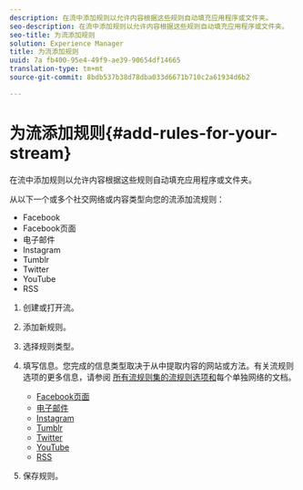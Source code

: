 ```yaml
---
description: 在流中添加规则以允许内容根据这些规则自动填充应用程序或文件夹。
seo-description: 在流中添加规则以允许内容根据这些规则自动填充应用程序或文件夹。
seo-title: 为流添加规则
solution: Experience Manager
title: 为流添加规则
uuid: 7a fb400-95e4-49f9-ae39-90654df14665
translation-type: tm+mt
source-git-commit: 8bdb537b38d78dba033d6671b710c2a61934d6b2

---
```



# 为流添加规则{#add-rules-for-your-stream}

在流中添加规则以允许内容根据这些规则自动填充应用程序或文件夹。

从以下一个或多个社交网络或内容类型向您的流添加流规则：

* Facebook
* Facebook页面
* 电子邮件
* Instagram
* Tumblr
* Twitter
* YouTube
* RSS

1. 创建或打开流。
1. 添加新规则。
1. 选择规则类型。
1. 填写信息。您完成的信息类型取决于从中提取内容的网站或方法。有关流规则选项的更多信息，请参阅 [所有流规则集的流规则选项和](../c-streams/c-stream-rule-options-for-all-stream-rules.md#c_stream_rule_options_for_all_stream_rules)每个单独网络的文档。

   * [Facebook页面](../c-streams/c-facebook-page-rules.md#c_facebook_page_rules)
   * [电子邮件](../c-streams/c-email-rules.md#c_email_rules)
   * [Instagram](../c-streams/c-instagram-rules.md#c_instagram_rules)
   * [Tumblr](../c-streams/c-tumblr-rules.md#c_tumblr_rules)
   * [Twitter](../c-streams/c-twitter-rules.md#c_twitter_rules)
   * [YouTube](../c-streams/c-youtube-rules/c-youtube-rules.md#c_youtube_rules)
   * [RSS](../c-streams/c-rss-rules-streams.md#c_rss_rules_streams)

1. 保存规则。
